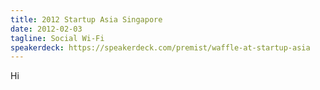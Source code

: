 ```yaml
---
title: 2012 Startup Asia Singapore
date: 2012-02-03
tagline: Social Wi-Fi
speakerdeck: https://speakerdeck.com/premist/waffle-at-startup-asia
---
```


Hi
